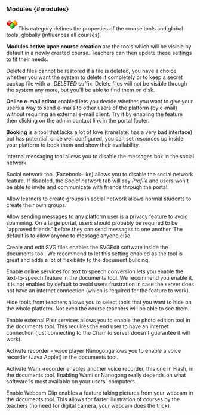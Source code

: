 ### Modules {#modules}

![](../../assets/graficos9.png)This category defines the properties of the course tools and global tools, globally (influences all courses).

**Modules active upon** **course** **creation** are the tools which will be visible by default in a newly created course. Teachers can then update these settings to fit their needs.

Deleted files cannot be restored if a file is deleted, you have a choice whether you want the system to delete it completely or to keep a secret backup file with a __DELETED_ suffix. Delete files will not be visible through the system any more, but you&#039;ll be able to find them on disk.

**Online e-mail editor** enabled lets you decide whether you want to give your users a way to send e-mails to other users of the platform (by e-mail) without requiring an external e-mail client. Try it by enabling the feature then clicking on the admin contact link in the portal footer.

**Booking** is a tool that lacks a lot of love (translate: has a very bad interface) but has potential: once well configured, you can set resources up inside your platform to book them and show their availability.

Internal messaging tool allows you to disable the messages box in the social network.

Social network tool (Facebook-like) allows you to disable the social network feature. If disabled, the _Social network_ tab will say _Profile_ and users won&#039;t be able to invite and communicate with friends through the portal.

Allow learners to create groups in social network allows normal students to create their own groups.

Allow sending messages to any platform user is a privacy feature to avoid spamming. On a large portal, users should probably be required to be “approved friends” before they can send messages to one another. The default is to allow anyone to message anyone else.

Create and edit SVG files enables the SVGEdit software inside the documents tool. We recommend to let this setting enabled as the tool is great and adds a lot of flexibility to the document building.

Enable online services for text to speech conversion lets you enable the text-to-speech feature in the documents tool. We recommend you enable it. It is not enabled by default to avoid users frustration in case the server does not have an internet connection (which is required for the feature to work).

Hide tools from teachers allows you to select tools that you want to hide on the whole platform. Not even the course teachers will be able to see them.

Enable external Pixlr services allows you to enable the photo edition tool in the documents tool. This requires the end user to have an internet connection (just connecting to the Chamilo server doesn&#039;t guarantee it will work).

Activate recorder - voice player Nanogongallows you to enable a voice recorder (Java Applet) in the documents tool.

Activate Wami-recorder enables another voice recorder, this one in Flash, in the documents tool. Enabling Wami or Nanogong really depends on what software is most available on your users&#039; computers.

Enable Webcam Clip enables a feature taking pictures from your webcam in the documents tool. This allows for faster illustration of courses by the teachers (no need for digital camera, your webcam does the trick).